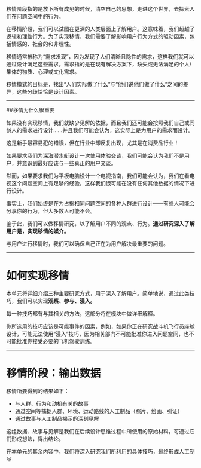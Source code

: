 移情阶段指的是放下所有成见的时候，清空自己的思想，走进这个世界，去探索人们在问题空间中的行为。

在移情阶段，我们可以试图在更深的人类层面上了解用户。这意味着，我们超越了逻辑和理性行为。为了实现移情，我们需要了解影响用户行为方式的驱动因素，包括情感的、社会的和非理性。

移情通常被称为“需求发现”，因为发现了人们清晰且隐性的需求，这样我们就可以通过设计满足这些需求。需求指的是在现有解决方案下，缺失或无法满足的个人/集体的物质、心理或文化需求。

移情模式的目标是，找出“人们实际做了什么”与“他们说他们做了什么”之间的差异，这些分歧恰恰是设计因素。

-----------

##移情为什么很重要

如果没有实现移情，我们就缺少见解的依据，而且我们还可能会按照我们自己或同龄人的需求进行设计……并且我们可能会认为，这实际上是为用户的需求而设计。

这是新手最容易犯的错误，但在行业中却反复出现，尤其是在消费品行业！

如果要求我们为深海潜水艇设计一次使用体验交谈，我们可能会认为我们不是用户，并意识到最好应该与一些真正的用户交谈。

然而，如果要求我们为平板电脑设计一个电视指南，我们可能会认为，我们在看电视这个问题空间上有足够的经验，这样我们很可能在没有任何其他数据的情况下进行设计。

事实上，我们始终是在为占据相同问题空间的各种人群进行设计——有些人可能会分享你的行为，但大多数人可能不会。

鉴于此，我们可以做移情研究，以了解用户不同的观点、行为。**通过研究深入了解用户是，实现移情的媒介。**

与用户进行移情时，我们可以确保自己正在为用户解决最重要的问题。

-----------

# 如何实现移情

本单元将详细介绍三种主要研究方式，用于深入了解用户。简单地说，通过此类技巧，我们可以实现**观察、参与、浸入。**

每一种技巧都有与其相关的方法，这部分将在模块中做详细解释。

你所选用的技巧应该是可能事件的因素，例如，如果你正在研究战斗机飞行员座舱设计，可能无法使用“浸入”技巧，因为相关部门不可能批准你进入问题空间，也不可能批准你接受必要的飞机驾驶训练。

-----------

# 移情阶段：输出数据

移情所要得到的结果如下：

* 与人群、行为和动机有关的故事
* 通过空间等捕捉人群、环境、运动路线的人工制品（照片、绘画、引证）
* 通过故事与人工制品揭示的深刻见解

这组数据、故事与见解是我们在后续设计思维过程中所使用的原始材料，可通过它们形成想法，得出结论。

在本单元的其余内容中，我们将深入研究我们所利用的具体技巧，最终形成人工制品
